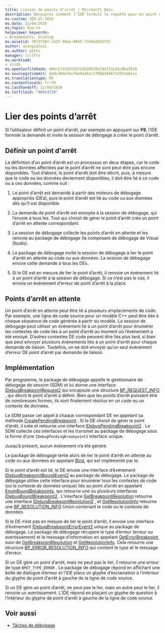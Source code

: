 ```yaml
---
title: Liaison de points d’arrêt | Microsoft Docs
description: Découvrez comment l’IDE formule la requête pour un point d’arrêt et invite la session de débogage à créer le point d’arrêt lorsqu’un utilisateur définit un point d’arrêt.
ms.custom: SEO-VS-2020
ms.date: 11/04/2016
ms.topic: how-to
helpviewer_keywords:
- breakpoints, binding
ms.assetid: 70737387-c52f-4dae-8865-77d4b203bf25
author: acangialosi
ms.author: anthc
manager: jillfra
ms.workload:
- vssdk
ms.openlocfilehash: 606c1f4cb5559722028b78ef4ef21c41c0ba5556
ms.sourcegitcommit: 8e9c38da7bcfbe9a461c378083846714933a0e1e
ms.translationtype: MT
ms.contentlocale: fr-FR
ms.lasthandoff: 12/09/2020
ms.locfileid: "96914710"
---
```

# <a name="bind-breakpoints"></a>Lier des points d’arrêt
Si l’utilisateur définit un point d’arrêt, par exemple en appuyant sur **F9**, l’IDE formule la demande et invite la session de débogage à créer le point d’arrêt.

## <a name="set-a-breakpoint"></a>Définir un point d'arrêt
 La définition d’un point d’arrêt est un processus en deux étapes, car le code ou les données affectées par le point d’arrêt ne sont peut-être pas encore disponibles. Tout d’abord, le point d’arrêt doit être décrit, puis, à mesure que le code ou les données deviennent disponibles, il doit être lié à ce code ou à ces données, comme suit :

1. Le point d’arrêt est demandé à partir des moteurs de débogage appropriés (DEs), puis le point d’arrêt est lié au code ou aux données dès qu’il est disponible.

2. La demande de point d’arrêt est envoyée à la session de débogage, qui l’envoie à tous les. Tout qui choisit de gérer le point d’arrêt crée un point d’arrêt en attente correspondant.

3. La session de débogage collecte les points d’arrêt en attente et les renvoie au package de débogage (le composant de débogage de Visual Studio).

4. Le package de débogage invite la session de débogage à lier le point d’arrêt en attente au code ou aux données. La session de débogage envoie cette demande à tous les DEs.

5. Si le DE est en mesure de lier le point d’arrêt, il renvoie un événement lié à un point d’arrêt à la session de débogage. Si ce n’est pas le cas, il envoie un événement d’erreur de point d’arrêt à la place.

## <a name="pending-breakpoints"></a>Points d’arrêt en attente
 Un point d’arrêt en attente peut être lié à plusieurs emplacements de code. Par exemple, une ligne de code source pour un modèle C++ peut être liée à chaque séquence de code générée à partir du modèle. La session de débogage peut utiliser un événement lié à un point d’arrêt pour énumérer les contextes de code liés à un point d’arrêt au moment où l’événement a été envoyé. D’autres contextes DE code peuvent être liés plus tard, si bien que peut envoyer plusieurs événements liés à un point d’arrêt pour chaque demande de liaison. Toutefois, un ne doit envoyer qu’un seul événement d’erreur DE point d’arrêt par demande de liaison.

## <a name="implementation"></a>Implémentation
 Par programme, le package de débogage appelle le gestionnaire de débogage de session (SDM) et lui donne une interface [IDebugBreakpointRequest2](../../extensibility/debugger/reference/idebugbreakpointrequest2.md) qui encapsule une structure [BP_REQUEST_INFO](../../extensibility/debugger/reference/bp-request-info.md) , qui décrit le point d’arrêt à définir. Bien que les points d’arrêt puissent être de nombreuses formes, ils sont finalement résolus en un code ou un contexte de données.

 Le SDM passe cet appel à chaque correspondant DE en appelant sa méthode [CreatePendingBreakpoint](../../extensibility/debugger/reference/idebugengine2-creatependingbreakpoint.md) . Si le DE choisit de gérer le point d’arrêt, il crée et retourne une interface [IDebugPendingBreakpoint2](../../extensibility/debugger/reference/idebugpendingbreakpoint2.md) . Le SDM collecte ces interfaces et les transmet au package de débogage sous la forme d’une `IDebugPendingBreakpoint2` interface unique.

 Jusqu’à présent, aucun événement n’a été généré.

 Le package de débogage tente alors de lier le point d’arrêt en attente au code ou aux données en appelant [Bind](../../extensibility/debugger/reference/idebugpendingbreakpoint2-bind.md), qui est implémenté par le.

 Si le point d’arrêt est lié, le DE envoie une interface d’événement [IDebugBreakpointBoundEvent2](../../extensibility/debugger/reference/idebugbreakpointboundevent2.md) au package de débogage. Le package de débogage utilise cette interface pour énumérer tous les contextes de code (ou le contexte de données unique) liés au point d’arrêt en appelant [EnumBoundBreakpoints](../../extensibility/debugger/reference/idebugbreakpointboundevent2-enumboundbreakpoints.md), qui retourne une ou plusieurs interfaces [IDebugBoundBreakpoint2](../../extensibility/debugger/reference/idebugboundbreakpoint2.md) . L’interface [GetBreakpointResolution](../../extensibility/debugger/reference/idebugboundbreakpoint2-getbreakpointresolution.md) retourne une interface [IDebugBreakpointResolution2](../../extensibility/debugger/reference/idebugbreakpointresolution2.md) , et [GetResolutionInfo](../../extensibility/debugger/reference/idebugbreakpointresolution2-getresolutioninfo.md) retourne une [BP_RESOLUTION_INFO](../../extensibility/debugger/reference/bp-resolution-info.md) Union contenant le code ou le contexte de données.

 Si le DE n’est pas en mesure de lier le point d’arrêt, il envoie une interface d’événement [IDebugBreakpointErrorEvent2](../../extensibility/debugger/reference/idebugbreakpointerrorevent2.md) unique au package de débogage. Le package de débogage récupère le type d’erreur (erreur ou avertissement) et le message d’information en appelant [GetErrorBreakpoint](../../extensibility/debugger/reference/idebugbreakpointerrorevent2-geterrorbreakpoint.md), suivi de [GetBreakpointResolution](../../extensibility/debugger/reference/idebugerrorbreakpoint2-getbreakpointresolution.md) et [GetResolutionInfo](../../extensibility/debugger/reference/idebugerrorbreakpointresolution2-getresolutioninfo.md). Cela retourne une structure [BP_ERROR_RESOLUTION_INFO](../../extensibility/debugger/reference/bp-error-resolution-info.md) qui contient le type et le message d’erreur.

 Si un DE gère un point d’arrêt, mais ne peut pas le lier, il retourne une erreur de type `BPET_TYPE_ERROR` . Le package de débogage répond en affichant une boîte de dialogue d’erreur et l’IDE place un glyphe d’exclamation à l’intérieur du glyphe de point d’arrêt à gauche de la ligne de code source.

 Si un DE gère un point d’arrêt, ne peut pas le lier, mais un autre peut le lier, il renvoie un avertissement. L’IDE répond en plaçant un glyphe de question à l’intérieur du glyphe de point d’arrêt à gauche de la ligne de code source.

## <a name="see-also"></a>Voir aussi
- [Tâches de débogage](../../extensibility/debugger/debugging-tasks.md)
